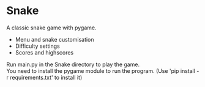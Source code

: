 # Snake
A classic snake game with pygame. 

- Menu and snake customisation
- Difficulty settings
- Scores and highscores

Run main.py in the Snake directory to play the game. <br />
You need to install the pygame module to run the program. (Use 'pip install -r requirements.txt' to install it)
